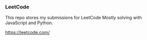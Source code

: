 ### LeetCode
This repo stores my submissions for LeetCode
Mostly solving with JavaScript and Python.

https://leetcode.com/
